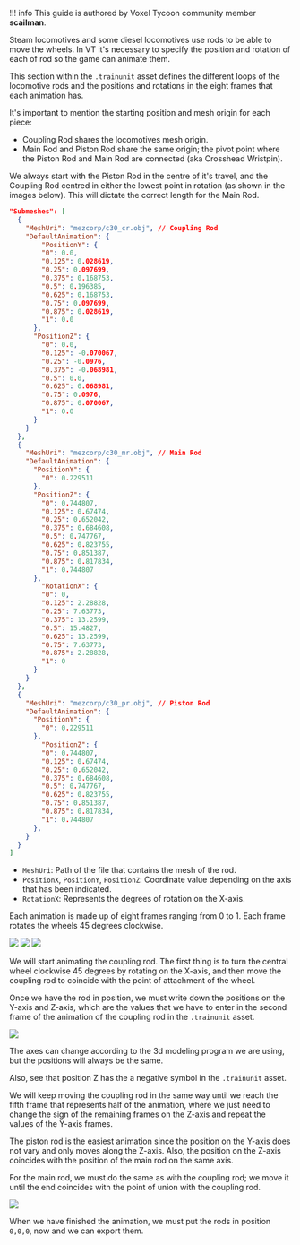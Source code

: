 !!! info
    This guide is authored by Voxel Tycoon community member **scailman**.

Steam locomotives and some diesel locomotives use rods to be able to move the wheels. In VT it's necessary to specify the position and rotation of each of rod so the game can animate them.

This section within the `.trainunit` asset defines the different loops of the locomotive rods and the positions and rotations in the eight frames that each animation has.

It's important to mention the starting position and mesh origin for each piece:

* Coupling Rod shares the locomotives mesh origin.
* Main Rod and Piston Rod share the same origin; the pivot point where the Piston Rod and Main Rod are connected (aka Crosshead Wristpin).

We always start with the Piston Rod in the centre of it's travel, and the Coupling Rod centred in either the lowest point in rotation (as shown in the images below). This will dictate the correct length for the Main Rod.

```json
"Submeshes": [
  {
    "MeshUri": "mezcorp/c30_cr.obj", // Coupling Rod
    "DefaultAnimation": {
        "PositionY": {
        "0": 0.0,
        "0.125": 0.028619,
        "0.25": 0.097699,
        "0.375": 0.168753,
        "0.5": 0.196385,
        "0.625": 0.168753,
        "0.75": 0.097699,
        "0.875": 0.028619,
        "1": 0.0
      },
      "PositionZ": {
        "0": 0.0,
        "0.125": -0.070067,
        "0.25": -0.0976,
        "0.375": -0.068981,
        "0.5": 0.0,
        "0.625": 0.068981,
        "0.75": 0.0976,
        "0.875": 0.070067,
        "1": 0.0
      }
    }
  },
  {
    "MeshUri": "mezcorp/c30_mr.obj", // Main Rod
    "DefaultAnimation": {
      "PositionY": {
        "0": 0.229511
      },
      "PositionZ": {
        "0": 0.744807,
        "0.125": 0.67474,
        "0.25": 0.652042,
        "0.375": 0.684608,
        "0.5": 0.747767,
        "0.625": 0.823755,
        "0.75": 0.851387,
        "0.875": 0.817834,
        "1": 0.744807
      },
        "RotationX": {
        "0": 0,
        "0.125": 2.28828,
        "0.25": 7.63773,
        "0.375": 13.2599,
        "0.5": 15.4827,
        "0.625": 13.2599,
        "0.75": 7.63773,
        "0.875": 2.28828,
        "1": 0
      }
    }
  },
  {
    "MeshUri": "mezcorp/c30_pr.obj", // Piston Rod
    "DefaultAnimation": {
      "PositionY": {
        "0": 0.229511
      },
        "PositionZ": {
        "0": 0.744807,
        "0.125": 0.67474,
        "0.25": 0.652042,
        "0.375": 0.684608,
        "0.5": 0.747767,
        "0.625": 0.823755,
        "0.75": 0.851387,
        "0.875": 0.817834,
        "1": 0.744807
      },
    }
  }
]
```

* `MeshUri`: Path of the file that contains the mesh of the rod.
* `PositionX`, `PositionY`, `PositionZ`: Coordinate value depending on the axis that has been indicated.
* `RotationX`: Represents the degrees of rotation on the X-axis.

Each animation is made up of eight frames ranging from 0 to 1. Each frame rotates the wheels 45 degrees clockwise.

![](/images/train-tutorial/image1.png)
![](/images/train-tutorial/image6.png)
![](/images/train-tutorial/image7.png)

We will start animating the coupling rod. The first thing is to turn the central wheel clockwise 45 degrees by rotating on the X-axis, and then move the coupling rod to coincide with the point of attachment of the wheel.

Once we have the rod in position, we must write down the positions on the Y-axis and Z-axis, which are the values that we have to enter in the second frame of the animation of the coupling rod in the `.trainunit` asset.

![](/images/train-tutorial/image2.png)

The axes can change according to the 3d modeling program we are using, but the positions will always be the same.

Also, see that position Z has the a negative symbol in the `.trainunit` asset.

We will keep moving the coupling rod in the same way until we reach the fifth frame that represents half of the animation, where we just need to change the sign of the remaining frames on the Z-axis and repeat the values of the Y-axis frames.

The piston rod is the easiest animation since the position on the Y-axis does not vary and only moves along the Z-axis. Also, the position on the Z-axis coincides with the position of the main rod on the same axis.

For the main rod, we must do the same as with the coupling rod; we move it until the end coincides with the point of union with the coupling rod.

![](/images/train-tutorial/image9.png)

When we have finished the animation, we must put the rods in position `0,0,0`, now and we can export them.